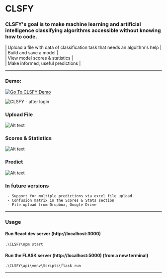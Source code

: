# CLSFY

### CLSFY's goal is to make machine learning and artificial intelligence classifying algorithms accessible without knowing how to code.

| Upload a file with data of classification task that needs an algoithm's help |<br/>
| Build and save a model |<br/>
| View model scores & statistics |<br/>
| Make informed, useful predictions |<br/>
<hr/>

### Demo:
[![Go To CLSFY Demo](https://img.youtube.com/vi/_ZD9TbY6CsM/0.jpg)](https://www.youtube.com/watch?v=_ZD9TbY6CsM)

![CLSFY - after login](https://user-images.githubusercontent.com/64545813/153885319-185e7d40-444f-4faf-aab4-b1b73702b69e.png)

### Upload File

![Alt text](https://user-images.githubusercontent.com/64545813/148655650-f481e695-396a-4d99-8b83-ab476e11d00b.png)

### Scores & Statistics

![Alt text](https://user-images.githubusercontent.com/64545813/148655704-284d72fe-b66b-45be-bb69-8799da4b776e.png)

### Predict

![Alt text](https://user-images.githubusercontent.com/64545813/148655762-2550d05e-4533-4393-9a09-51ba767fb984.png)

### In future versions
```
 - Support for multiple predictions via excel file upload.
 - Confusion matrix in the Scores & Stats section
 - File upload from Dropbox, Google Drive
```
<hr/>

### Usage

#### Run React dev server (http://localhost:3000)
```
.\CLSFY\npm start
```

#### Run the FLASK server (http://localhost:5000) (from a new terminal)
```
.\CLSFY\api\venv\Scripts\flask run
```
<hr/>




